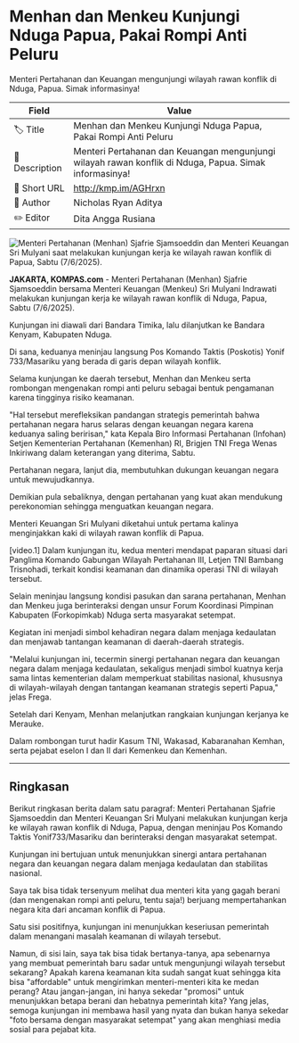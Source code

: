 # Menhan dan Menkeu Kunjungi Nduga Papua, Pakai Rompi Anti Peluru

Menteri Pertahanan dan Keuangan mengunjungi wilayah rawan konflik di Nduga, Papua. Simak informasinya!

| Field         | Value                                                       |
|---------------|-------------------------------------------------------------|
| 🏷️ Title       | Menhan dan Menkeu Kunjungi Nduga Papua, Pakai Rompi Anti Peluru |
| 📝 Description | Menteri Pertahanan dan Keuangan mengunjungi wilayah rawan konflik di Nduga, Papua. Simak informasinya! |
| 🔗 Short URL   | http://kmp.im/AGHrxn |
| 👤 Author      | Nicholas Ryan Aditya |
| ✏️ Editor      | Dita Angga Rusiana  |

![Menteri Pertahanan (Menhan) Sjafrie Sjamsoeddin dan Menteri Keuangan Sri Mulyani saat melakukan kunjungan kerja ke wilayah rawan konflik di Papua, Sabtu (7/6/2025).](https://asset.kompas.com/crops/3XtN2O2qpKljNk4pO7PtlLLIoTY=/0x0:0x0/750x500/data/photo/2025/06/07/6844019ecf458.jpg)

**JAKARTA, KOMPAS.com** - Menteri Pertahanan (Menhan) Sjafrie Sjamsoeddin bersama Menteri Keuangan (Menkeu) Sri Mulyani Indrawati melakukan kunjungan kerja ke wilayah rawan konflik di Nduga, Papua, Sabtu (7/6/2025).

Kunjungan ini diawali dari Bandara Timika, lalu dilanjutkan ke Bandara Kenyam, Kabupaten Nduga.

Di sana, keduanya meninjau langsung Pos Komando Taktis (Poskotis) Yonif 733/Masariku yang berada di garis depan wilayah konflik.

Selama kunjungan ke daerah tersebut, Menhan dan Menkeu serta rombongan mengenakan rompi anti peluru sebagai bentuk pengamanan karena tingginya risiko keamanan.

\"Hal tersebut merefleksikan pandangan strategis pemerintah bahwa pertahanan negara harus selaras dengan keuangan negara karena keduanya saling beririsan,\" kata Kepala Biro Informasi Pertahanan (Infohan) Setjen Kementerian Pertahanan (Kemenhan) RI, Brigjen TNI Frega Wenas Inkiriwang dalam keterangan yang diterima, Sabtu.

Pertahanan negara, lanjut dia, membutuhkan dukungan keuangan negara untuk mewujudkannya.

Demikian pula sebaliknya, dengan pertahanan yang kuat akan mendukung perekonomian sehingga menguatkan keuangan negara.

Menteri Keuangan Sri Mulyani diketahui untuk pertama kalinya menginjakkan kaki di wilayah rawan konflik di Papua.

\[video.1\] Dalam kunjungan itu, kedua menteri mendapat paparan situasi dari Panglima Komando Gabungan Wilayah Pertahanan III, Letjen TNI Bambang Trisnohadi, terkait kondisi keamanan dan dinamika operasi TNI di wilayah tersebut.

Selain meninjau langsung kondisi pasukan dan sarana pertahanan, Menhan dan Menkeu juga berinteraksi dengan unsur Forum Koordinasi Pimpinan Kabupaten (Forkopimkab) Nduga serta masyarakat setempat.

Kegiatan ini menjadi simbol kehadiran negara dalam menjaga kedaulatan dan menjawab tantangan keamanan di daerah-daerah strategis.

"Melalui kunjungan ini, tecermin sinergi pertahanan negara dan keuangan negara dalam menjaga kedaulatan, sekaligus menjadi simbol kuatnya kerja sama lintas kementerian dalam memperkuat stabilitas nasional, khususnya di wilayah-wilayah dengan tantangan keamanan strategis seperti Papua,\" jelas Frega.

Setelah dari Kenyam, Menhan melanjutkan rangkaian kunjungan kerjanya ke Merauke.

Dalam rombongan turut hadir Kasum TNI, Wakasad, Kabaranahan Kemhan, serta pejabat eselon I dan II dari Kemenkeu dan Kemenhan.

---
## Ringkasan

Berikut ringkasan berita dalam satu paragraf: Menteri Pertahanan Sjafrie Sjamsoeddin dan Menteri Keuangan Sri Mulyani melakukan kunjungan kerja ke wilayah rawan konflik di Nduga, Papua, dengan meninjau Pos Komando Taktis Yonif733/Masariku dan berinteraksi dengan masyarakat setempat.

 Kunjungan ini bertujuan untuk menunjukkan sinergi antara pertahanan negara dan keuangan negara dalam menjaga kedaulatan dan stabilitas nasional.



Saya tak bisa tidak tersenyum melihat dua menteri kita yang gagah berani (dan mengenakan rompi anti peluru, tentu saja!) berjuang mempertahankan negara kita dari ancaman konflik di Papua.

 Satu sisi positifnya, kunjungan ini menunjukkan keseriusan pemerintah dalam menangani masalah keamanan di wilayah tersebut.

 Namun, di sisi lain, saya tak bisa tidak bertanya-tanya, apa sebenarnya yang membuat pemerintah baru sadar untuk mengunjungi wilayah tersebut sekarang? Apakah karena keamanan kita sudah sangat kuat sehingga kita bisa "affordable" untuk mengirimkan menteri-menteri kita ke medan perang? Atau jangan-jangan, ini hanya sekedar "promosi" untuk menunjukkan betapa berani dan hebatnya pemerintah kita? Yang jelas, semoga kunjungan ini membawa hasil yang nyata dan bukan hanya sekedar "foto bersama dengan masyarakat setempat" yang akan menghiasi media sosial para pejabat kita.
